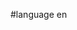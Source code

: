 #language en


<div style="overflow:auto;height:1px;">
[http://cosmetic.ssddffrr.org/oh-s-guidelines-for-cosmetic-tattooing.html oh s guidelines for cosmetic tattooing]
[http://cosmetic.ssddffrr.org/oakland-cosmetic-dentistry.html oakland cosmetic dentistry]
[http://cosmetic.ssddffrr.org/nogales-cosmetic-surgery.html nogales cosmetic surgery]
[http://cosmetic.ssddffrr.org/nevada-cosmetic-dentist.html nevada cosmetic dentist]
[http://cosmetic.ssddffrr.org/nevada-cosmetic-dental-care.html nevada cosmetic dental care]
[http://cosmetic.ssddffrr.org/melt-and-pour-cosmetic-base.html melt and pour cosmetic base]
[http://cosmetic.ssddffrr.org/marketing-cosmetic-dentists.html marketing cosmetic dentists]
[http://cosmetic.ssddffrr.org/locate-cosmetic-surgeon-in-el-paso--texas.html locate cosmetic surgeon in el paso  texas]
[http://cosmetic.ssddffrr.org/keystone-cosmetic.html keystone cosmetic]
[http://cosmetic.ssddffrr.org/ft-lauderdale-cosmetic-dentistry.html ft lauderdale cosmetic dentistry]
[http://cosmetic.ssddffrr.org/food-drug-and-cosmetic-act-section-505b.html food drug and cosmetic act section 505b]
[http://cosmetic.ssddffrr.org/extreme-cosmetic-dentistry.html extreme cosmetic dentistry]
[http://cosmetic.ssddffrr.org/education-cosmetic-tattooing.html education cosmetic tattooing]
[http://cosmetic.ssddffrr.org/durham-cosmetic-dentistry.html durham cosmetic dentistry]
[http://cosmetic.ssddffrr.org/does-tricare-pay-for-cosmetic-surgery.html does tricare pay for cosmetic surgery]
[http://cosmetic.ssddffrr.org/del-mar-cosmetic-surgery.html del mar cosmetic surgery]
[http://cosmetic.ssddffrr.org/cosmetic-surgery--threadlift--facelift--madison--wi.html cosmetic surgery  threadlift  facelift  madison  wi]
[http://cosmetic.ssddffrr.org/cosmetic-surgery-prices-in-brazil.html cosmetic surgery prices in brazil]
[http://cosmetic.ssddffrr.org/cosmetic-surgery-new-york.html cosmetic surgery new york]
[http://cosmetic.ssddffrr.org/cosmetic-surgery-indianapolis.html cosmetic surgery indianapolis]
[http://cosmetic.ssddffrr.org/cosmetic-surgery-associates-lexington-ky.html cosmetic surgery associates lexington ky]
[http://cosmetic.ssddffrr.org/cosmetic-surgery-advertising.html cosmetic surgery advertising]
[http://cosmetic.ssddffrr.org/cosmetic-surgeons-in-michigan.html cosmetic surgeons in michigan]
[http://cosmetic.ssddffrr.org/cosmetic-surgeon-indiana.html cosmetic surgeon indiana]
[http://cosmetic.ssddffrr.org/cosmetic-returns-no-minimum.html cosmetic returns no minimum]
[http://cosmetic.ssddffrr.org/cosmetic-plastic-surgery-united-states.html cosmetic plastic surgery united states]
[http://cosmetic.ssddffrr.org/cosmetic-plastic-surgery-connecticut.html cosmetic plastic surgery connecticut]
[http://cosmetic.ssddffrr.org/cosmetic-physicians-society-of-nsw.html cosmetic physicians society of nsw]
[http://cosmetic.ssddffrr.org/cosmetic-manufacturers-wholesale.html cosmetic manufacturers wholesale]
[http://cosmetic.ssddffrr.org/cosmetic-laser-clinicians.html cosmetic laser clinicians]
[http://cosmetic.ssddffrr.org/cosmetic-foot-surgeons.html cosmetic foot surgeons]
[http://cosmetic.ssddffrr.org/cosmetic-equipment.html cosmetic equipment]
[http://cosmetic.ssddffrr.org/cosmetic-dentistry-services-victoria.html cosmetic dentistry services victoria]
[http://cosmetic.ssddffrr.org/cosmetic-dentistry-riverside-ca.html cosmetic dentistry riverside ca]
[http://cosmetic.ssddffrr.org/cosmetic-dentistry-newsletters.html cosmetic dentistry newsletters]
[http://cosmetic.ssddffrr.org/cosmetic-dentistry-los-angeles.html cosmetic dentistry los angeles]
[http://cosmetic.ssddffrr.org/cosmetic-dentistry-durham.html cosmetic dentistry durham]
[http://cosmetic.ssddffrr.org/cosmetic-dentistry-berkeley.html cosmetic dentistry berkeley]
[http://cosmetic.ssddffrr.org/cosmetic-dentist-santa-monica.html cosmetic dentist santa monica]
[http://cosmetic.ssddffrr.org/cosmetic-dental-las-nevada-surgery-vegas.html cosmetic dental las nevada surgery vegas]
[http://cosmetic.ssddffrr.org/cosmetic-dental-denver.html cosmetic dental denver]
[http://cosmetic.ssddffrr.org/cosmetic-dental-care-los-angeles.html cosmetic dental care los angeles]
[http://cosmetic.ssddffrr.org/cosmetic-company-animal-testing.html cosmetic company animal testing]
[http://cosmetic.ssddffrr.org/cosmetic-claims-in-europe.html cosmetic claims in europe]
[http://cosmetic.ssddffrr.org/certified-cosmetic-surgeons-in-orlando--fl.html certified cosmetic surgeons in orlando  fl]
[http://cosmetic.ssddffrr.org/cambrige-tattoo-cosmetic.html cambrige tattoo cosmetic]
[http://cosmetic.ssddffrr.org/braintree-cosmetic-dentistry.html braintree cosmetic dentistry]
[http://cosmetic.ssddffrr.org/bolingbrook-cosmetic-dentistry.html bolingbrook cosmetic dentistry]
[http://cosmetic.ssddffrr.org/bad-reports-of-cosmetic-surgery.html bad reports of cosmetic surgery]
[http://cosmetic.ssddffrr.org/2000-toyota-celica-cosmetic-parts.html 2000 toyota celica cosmetic parts]
[http://cosmetic.ssddffrr.org/ulta-cosmetic.html ulta cosmetic]
[http://cosmetic.ssddffrr.org/troy-cosmetic-surgeon.html troy cosmetic surgeon]
[http://cosmetic.ssddffrr.org/tijuana-cosmetic-surgery.html tijuana cosmetic surgery]
[http://cosmetic.ssddffrr.org/texas-cosmetic-surgery.html texas cosmetic surgery]
[http://cosmetic.ssddffrr.org/starting-a-cosmetic-business.html starting a cosmetic business]
[http://cosmetic.ssddffrr.org/performance-cosmetic-and-costume.html performance cosmetic and costume]
[http://cosmetic.ssddffrr.org/otsuka-academy-of-cosmetic-and-plastic-surgery.html otsuka academy of cosmetic and plastic surgery]
[http://cosmetic.ssddffrr.org/newport-beach-cosmetic-dentist.html newport beach cosmetic dentist]
[http://cosmetic.ssddffrr.org/new-york-city-cosmetic-surgery.html new york city cosmetic surgery]
[http://cosmetic.ssddffrr.org/naperville-cosmetic-dentist.html naperville cosmetic dentist]
[http://cosmetic.ssddffrr.org/marketing-for-cosmetic-dentists.html marketing for cosmetic dentists]
[http://cosmetic.ssddffrr.org/locate-a-cosmetic-surgeon-in-el-paso--texas.html locate a cosmetic surgeon in el paso  texas]
[http://cosmetic.ssddffrr.org/irvine-cosmetic-surgeon.html irvine cosmetic surgeon]
[http://cosmetic.ssddffrr.org/illinois-cosmetic-dentist.html illinois cosmetic dentist]
[http://cosmetic.ssddffrr.org/henderson-cosmetic-dentist.html henderson cosmetic dentist]
[http://cosmetic.ssddffrr.org/free-canadian-cosmetic-samples.html free canadian cosmetic samples]
[http://cosmetic.ssddffrr.org/destin-cosmetic-surgery.html destin cosmetic surgery]
[http://cosmetic.ssddffrr.org/dai-davies-cosmetic-surgeon-london.html dai davies cosmetic surgeon london]
[http://cosmetic.ssddffrr.org/crown-cosmetic-surgery-in-los-angeles.html crown cosmetic surgery in los angeles]
[http://cosmetic.ssddffrr.org/cosmetic-websites.html cosmetic websites]
[http://cosmetic.ssddffrr.org/cosmetic-testing-on-rabbit-ears.html cosmetic testing on rabbit ears]
[http://cosmetic.ssddffrr.org/cosmetic-tattoo--va.html cosmetic tattoo  va]
[http://cosmetic.ssddffrr.org/cosmetic-surgery-new-jersey.html cosmetic surgery new jersey]
[http://cosmetic.ssddffrr.org/cosmetic-surgery-in-ma.html cosmetic surgery in ma]
[http://cosmetic.ssddffrr.org/cosmetic-surgery-dehradun-india.html cosmetic surgery dehradun india]
[http://cosmetic.ssddffrr.org/cosmetic-surgery-cincinnati.html cosmetic surgery cincinnati]
[http://cosmetic.ssddffrr.org/cosmetic-surgeons-in-thailand.html cosmetic surgeons in thailand]
[http://cosmetic.ssddffrr.org/cosmetic-manufacturers.html cosmetic manufacturers]
[http://cosmetic.ssddffrr.org/cosmetic-grade-emu-oil.html cosmetic grade emu oil]
[http://cosmetic.ssddffrr.org/cosmetic-eye-surgery.html cosmetic eye surgery]
[http://cosmetic.ssddffrr.org/cosmetic-dentristry.html cosmetic dentristry]
[http://cosmetic.ssddffrr.org/cosmetic-dentistry-phoenixville-pennsylvania.html cosmetic dentistry phoenixville pennsylvania]
[http://cosmetic.ssddffrr.org/cosmetic-dentistry-georgia.html cosmetic dentistry georgia]
[http://cosmetic.ssddffrr.org/cosmetic-dentistry-aurora.html cosmetic dentistry aurora]
[http://cosmetic.ssddffrr.org/cosmetic-dentist-promotion-site-web.html cosmetic dentist promotion site web]
[http://cosmetic.ssddffrr.org/cosmetic-dentist-phoenix.html cosmetic dentist phoenix]
[http://cosmetic.ssddffrr.org/cosmetic-dentist-orange-county.html cosmetic dentist orange county]
[http://cosmetic.ssddffrr.org/cosmetic-dentist-nyc.html cosmetic dentist nyc]
[http://cosmetic.ssddffrr.org/cosmetic-dentist-manhattan.html cosmetic dentist manhattan]
[http://cosmetic.ssddffrr.org/cosmetic-dentist-columbus-ga.html cosmetic dentist columbus ga]
[http://cosmetic.ssddffrr.org/cosmetic-dentist-beverly-hills.html cosmetic dentist beverly hills]
[http://cosmetic.ssddffrr.org/cosmetic-dental-surgery-beverly-hills.html cosmetic dental surgery beverly hills]
[http://cosmetic.ssddffrr.org/cosmetic-dental-san-francisco.html cosmetic dental san francisco]
[http://cosmetic.ssddffrr.org/cosmetic-dental-care-beverly-hills.html cosmetic dental care beverly hills]
[http://cosmetic.ssddffrr.org/cosmetic-boutiques.html cosmetic boutiques]
[http://cosmetic.ssddffrr.org/cases-of-cosmetic-surgery.html cases of cosmetic surgery]
[http://cosmetic.ssddffrr.org/boston-cosmetic-dentistry.html boston cosmetic dentistry]
[http://cosmetic.ssddffrr.org/black-america-writers-cosmetic-beauty.html black america writers cosmetic beauty]
[http://cosmetic.ssddffrr.org/az-cosmetic.html az cosmetic]
[http://cosmetic.ssddffrr.org/albany-cosmetic-surgery.html albany cosmetic surgery]
[http://cosmetic.ssddffrr.org/albany-cosmetic-surgeon.html albany cosmetic surgeon]
[http://cosmetic.ssddffrr.org/african-american-cosmetic-surgery.html african american cosmetic surgery]
[http://cosmetic.ssddffrr.org/virginia-cosmetic-dentist.html virginia cosmetic dentist]
[http://cosmetic.ssddffrr.org/stores-in-virginia-that-sell-bobby-brown-cosmetic.html stores in virginia that sell bobby brown cosmetic]
[http://cosmetic.ssddffrr.org/sonoma-cosmetic-dentist.html sonoma cosmetic dentist]
[http://cosmetic.ssddffrr.org/solid-blue-cosmetic-contact-lenses.html solid blue cosmetic contact lenses]
[http://cosmetic.ssddffrr.org/silk-cosmetic-cases-wholesale.html silk cosmetic cases wholesale]
[http://cosmetic.ssddffrr.org/roswell-cosmetic-surgeon.html roswell cosmetic surgeon]
[http://cosmetic.ssddffrr.org/permanent-cosmetic-school.html permanent cosmetic school]
[http://cosmetic.ssddffrr.org/ottawa-cosmetic-dentistry.html ottawa cosmetic dentistry]
[http://cosmetic.ssddffrr.org/newport-beach-cosmetic-surgery.html newport beach cosmetic surgery]
[http://cosmetic.ssddffrr.org/new-york-city-cosmetic-dentistry.html new york city cosmetic dentistry]
[http://cosmetic.ssddffrr.org/new-haven-cosmetic-surgeon.html new haven cosmetic surgeon]
[http://cosmetic.ssddffrr.org/irvine-cosmetic-dentist.html irvine cosmetic dentist]
[http://cosmetic.ssddffrr.org/homemade-cosmetic-recipes.html homemade cosmetic recipes]
[http://cosmetic.ssddffrr.org/hispanic-marketing-for-cosmetic-dentistry.html hispanic marketing for cosmetic dentistry]
[http://cosmetic.ssddffrr.org/georgia-cosmetic-dentist.html georgia cosmetic dentist]
[http://cosmetic.ssddffrr.org/free-virtual-cosmetic-makeover.html free virtual cosmetic makeover]
[http://cosmetic.ssddffrr.org/florida-cosmetic-surgeon.html florida cosmetic surgeon]
[http://cosmetic.ssddffrr.org/finacing-cosmetic-dentistry.html finacing cosmetic dentistry]
[http://cosmetic.ssddffrr.org/excel-cosmetic-surgery-center.html excel cosmetic surgery center]
[http://cosmetic.ssddffrr.org/estee-lauder-and-cosmetic-industry.html estee lauder and cosmetic industry]
[http://cosmetic.ssddffrr.org/designer-cosmetic-bag.html designer cosmetic bag]
[http://cosmetic.ssddffrr.org/denver-cosmetic-surgery.html denver cosmetic surgery]
[http://cosmetic.ssddffrr.org/cosmetic-tray.html cosmetic tray]
[http://cosmetic.ssddffrr.org/cosmetic-surgury-in-minnesota.html cosmetic surgury in minnesota]
[http://cosmetic.ssddffrr.org/cosmetic-surgery-teen.html cosmetic surgery teen]
[http://cosmetic.ssddffrr.org/cosmetic-surgery-long-island.html cosmetic surgery long island]
[http://cosmetic.ssddffrr.org/cosmetic-surgery-horror-storys.html cosmetic surgery horror storys]
[http://cosmetic.ssddffrr.org/cosmetic-surgery-group-of-south-jersey.html cosmetic surgery group of south jersey]
[http://cosmetic.ssddffrr.org/cosmetic-surgery-detroit.html cosmetic surgery detroit]
[http://cosmetic.ssddffrr.org/cosmetic-surgery-brandon--florida.html cosmetic surgery brandon  florida]
[http://cosmetic.ssddffrr.org/cosmetic-surgeons-in-connecticut.html cosmetic surgeons in connecticut]
[http://cosmetic.ssddffrr.org/cosmetic-surgeons-ayrshire.html cosmetic surgeons ayrshire]
[http://cosmetic.ssddffrr.org/cosmetic-surgeon-plano.html cosmetic surgeon plano]
[http://cosmetic.ssddffrr.org/cosmetic-surery-southamerica.html cosmetic surery southamerica]
[http://cosmetic.ssddffrr.org/cosmetic-procedures-at-home.html cosmetic procedures at home]
[http://cosmetic.ssddffrr.org/cosmetic-grade-minerals---private-label.html cosmetic grade minerals   private label]
[http://cosmetic.ssddffrr.org/cosmetic-fat-transfer.html cosmetic fat transfer]
[http://cosmetic.ssddffrr.org/cosmetic-dyes--medium--wetting-agents.html cosmetic dyes  medium  wetting agents]
[http://cosmetic.ssddffrr.org/cosmetic-dentistry-pleasanton.html cosmetic dentistry pleasanton]
[http://cosmetic.ssddffrr.org/cosmetic-dentistry-phoenix-az.html cosmetic dentistry phoenix az]
[http://cosmetic.ssddffrr.org/cosmetic-dentistry-orange-county.html cosmetic dentistry orange county]
[http://cosmetic.ssddffrr.org/cosmetic-dentistry-marketing.html cosmetic dentistry marketing]
[http://cosmetic.ssddffrr.org/cosmetic-dentistry-manchester.html cosmetic dentistry manchester]
[http://cosmetic.ssddffrr.org/cosmetic-dentistry-in-rockford-illinois.html cosmetic dentistry in rockford illinois]
[http://cosmetic.ssddffrr.org/cosmetic-dentistry-advertising-materials.html cosmetic dentistry advertising materials]
[http://cosmetic.ssddffrr.org/cosmetic-dentist-northern-virginia.html cosmetic dentist northern virginia]
[http://cosmetic.ssddffrr.org/cosmetic-contact.html cosmetic contact]
[http://cosmetic.ssddffrr.org/cosmetic-compacts-wholesale.html cosmetic compacts wholesale]
</div>
